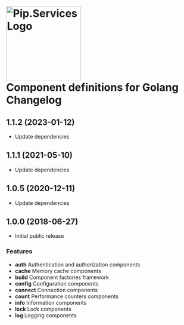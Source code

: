 # <img src="https://uploads-ssl.webflow.com/5ea5d3315186cf5ec60c3ee4/5edf1c94ce4c859f2b188094_logo.svg" alt="Pip.Services Logo" width="200"> <br/> Component definitions for Golang Changelog

## <a name="1.1.2"></a> 1.1.2 (2023-01-12)

- Update dependencies
## <a name="1.1.1"></a> 1.1.1 (2021-05-10)

- Update dependencies

## <a name="1.0.5"></a> 1.0.5 (2020-12-11)

- Update dependencies


## <a name="1.0.0"></a> 1.0.0 (2018-06-27)

- Initial public release

### Features
* **auth** Authentication and authorization components
* **cache** Memory cache components
* **build** Component factories framework
* **config** Configuration components
* **connect** Connection components
* **count** Performance counters components
* **info** Information components
* **lock** Lock components
* **log** Logging components